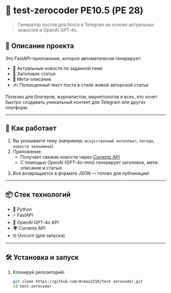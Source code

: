 # 🧠 test-zerocoder PE10.5 (РЕ 28)

> Генератор постов для блога в Telegram на основе актуальных новостей и OpenAI GPT-4o.

## 📌 Описание проекта

Это FastAPI-приложение, которое автоматически генерирует:
- 📰 Актуальные новости по заданной теме
- 🧩 Заголовок статьи
- 📝 Мета-описание
- ✍️ Полноценный текст поста в стиле живой авторской статьи

Полезно для блогеров, журналистов, маркетологов и всех, кто хочет быстро создавать уникальный контент для Telegram или других платформ.

---

## 🚀 Как работает

1. Вы указываете тему (например: `искусственный интеллект`, `погода`, `новости экономики`)
2. Приложение:
   - Получает свежие новости через [Currents API](https://currentsapi.services)
   - С помощью OpenAI (GPT-4o-mini) генерирует заголовок, мета-описание и статью
3. Всё возвращается в формате JSON — готово для публикации!

---

## 📦 Стек технологий

- 🐍 Python
- ⚡ FastAPI
- 🤖 OpenAI GPT-4o API
- 🌍 Currents API
- 🌐 Uvicorn (для запуска)

---

## 🛠️ Установка и запуск

1. Клонируй репозиторий:
   ```bash
   git clone https://github.com/Armen2210/test-zerocoder.git
   cd test-zerocoder

